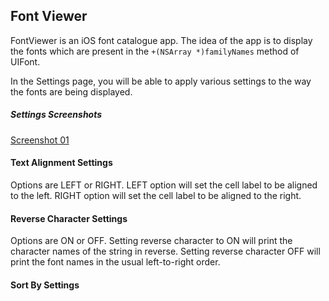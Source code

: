 ## Font Viewer ##

FontViewer is an iOS font catalogue app. The idea of the app is to display the fonts which are present in the `+(NSArray *)familyNames` method of UIFont. 

In the Settings page, you will be able to apply various settings to the way the fonts are being displayed.

##### Settings Screenshots #####

[Screenshot 01](https://github.com/devacto/fontviewer-ios/blob/master/screenshots/01_settings_top.png "Title")

#### Text Alignment Settings ####

Options are LEFT or RIGHT. LEFT option will set the cell label to be aligned to the left. RIGHT option will set the cell label to be aligned to the right.

#### Reverse Character Settings ####

Options are ON or OFF. Setting reverse character to ON will print the character names of the string in reverse. Setting reverse character OFF will print the font names in the usual left-to-right order.

#### Sort By Settings ####

